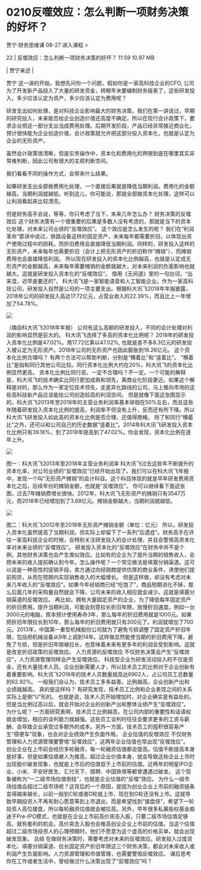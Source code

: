 # 0210反噬效应：怎么判断一项财务决策的好坏？


贾宁·财务思维课
08-27
进入课程 >

22 | 反噬效应：怎么判断一项财务决策的好坏？
11:59 10.97 MB

| 贾宁亲述 |

贾宁
这一讲的开始，我想先问你一个问题，假如你是一家高科技企业的CFO, 公司为了开发新产品投入了大量的研发资金，转眼年末要编制财务报表了，这些研发投入，多少应该认定为资产，多少应该认定为费用呢？

研发支出如何处理，是对科技企业影响最大的财务决策。我们在第一讲说过，早期的研究投入，未来能否给企业创造价值还高度不确定。所以在现行会计政策下，要求企业把这一部分支出当成费用处理。后期开发阶段，产品已经非常接近商业化，预计很快能为企业创造价值，会计政策就允许把这部分投入资本化，也就是认定为企业的无形资产。

虽然会计政策很清晰，但是实务操作中，资本化和费用化的界限到底在哪里其实非常难判断，因此公司有很大的主观判断空间。

我们看看不同的操作方式，会带来什么结果。

如果研发支出全部做费用化处理，一个直接后果就是降低当期利润。费用化的金额越高，当期利润就越低。听到这儿，你可能说，那就全部做资本化处理，这样可以让利润看起来比较漂亮。

但是财务高手会说，等等，你只考虑了当下，未来几年怎么办？
财务决策的反噬效应
这个财务决策有一个很重要的后果是多数人没有考虑的，那就是当下的资本化处理，对未来公司业绩的“反噬效应”。
这个效应是怎么发生的呢？
我们在“利润革命”那讲中说过，铁路设备这样的固定资产，未来每年都需要折旧，以体现出资产使用过程中的损耗，而折旧费用会直接降低当期利润。同样的，研发投入这样的无形资产，未来每年也需要折旧（会计上把无形资产的折旧称作“摊销”），而摊销费用也会直接降低利润。
所以现在研发投入的资本化比例越高，也就是认定成无形资产的金额越高，未来每年需要摊销的金额就越大，对未来利润的负面影响也就越大。这就是研发投入资本化的“反噬效应”。
借用《无间道》里的一句台词，“出来混，迟早是要还的”。
科大讯飞是一家智能语音和人工智能企业。作为一家高科技公司，研发投入自然是公司的一项主要支出。根据科大讯飞2018年年报披露，2018年公司的研发投入高达17.72亿元，占营业收入的22.39%，而且比上一年增加了54.78%。

![](https://raw.githubusercontent.com/dalong0514/selfstudy/master/图片链接/金融/2019050.jpeg)

（摘自科大讯飞2018年年报）
公司有这么高额的研发投入，不同的会计处理对利润的影响显然是巨大的。
科大讯飞选择了多高的资本化比例呢？
2018年的研发投入资本化比例是47.02%。用17.72亿乘以47.02%, 也就是差不多8.3亿元的研发投入被认定为无形资产。2018年公司的无形资产也因此膨胀到16.26亿元。
这个资本化比例合理吗？
有两个方法可以帮助判断，分别是“横着比”和“竖着比”。
“横着比”是指和同行其他公司比较。同行资本化比例大约在20%，科大讯飞的资本化比例显然更高。
资本化比例比同行高，一定不合理吗？不一定。一个可能的解释是，科大讯飞的技术确实比同行更加成熟和领先，离商业化阶段更近。如果这个解释是对的，那么作为一家定位技术领先，走差异化路线的公司，马上推向市场的这些高科技新产品应该能给公司创造较高的利润空间。
但是就像下面这张图显示的，科大讯飞2013年至2018年的主营业务利润率基本徘徊在50%左右，而且这些年随着研发投入资本化比例的提高，利润率不但没有上升，反而还有所下降。所以科大讯飞研发投入如此高的资本化比例是否合理，还值得商榷。
除了和同行“横着比”之外，还可以和公司自己的历史数据“竖着比”。2014年科大讯飞研发投入资本化比例只有39.16%，到了2018年提高到了47.02%。你会发现，资本化比例在逐年上升。

![](https://raw.githubusercontent.com/dalong0514/selfstudy/master/图片链接/金融/2019051.jpeg)

图一：科大讯飞2013年至2018年主营业务利润率
科大讯飞过去这些年不断提升的资本化率，对公司业绩的“反噬效应”已经开始出现了。我们可以在科大讯飞年报中，发现一个叫“无形资产摊销”的会计科目。这个科目体现的就是早年研发费用资本化之后，后续年份的摊销金额，也就是“反噬效应”。
你可以继续看下面这张图，过去7年摊销费增长很快。2012年，科大讯飞无形资产的摊销只有3547万元，而2018年已经增加到了3.68亿元。摊销金额越大，当期利润就越低。

![](https://raw.githubusercontent.com/dalong0514/selfstudy/master/图片链接/金融/2019052.jpeg)

图二：科大讯飞2012年至2018年无形资产摊销金额（单位：亿元）
所以，研发投入资本化虽然提高了当期利润，但实际上却留下了一系列“后遗症”。财务高手在评估一家高科技企业的时候，会特别关注研发投入的会计处理，并且会警惕高资本化率对未来业绩的“反噬效应”。
研发投入资本化的“反噬效应”在财务中并不是个例，其他财务决策也会产生类似效应。比如有的企业为了提升当期的销售收入，会把未来的收入提前确认到今年。怎么操作呢？一个常见做法是填塞分销渠道。这可以说是一种恶性的促销手段，卖方通过向经销商提供优厚的商业条件，诱使他们提前购货，从而在短期内实现销售收入的大幅增长。
但是这样做，却没有考虑对未来几年收入的“反噬效应”。如果今年经销商已经“吃饱了”，商品短期消化不掉，那么后面几年的采购量自然就会下降，公司未来的收入相应就会减少。这就是填塞分销渠道的反噬效应。
再比如，拥有大量固定资产的企业，为了降低每年固定资产的折旧费用，提升当期利润，可能会刻意拉长折旧年限，放慢折旧速度。例如一台3000元的电脑，原本预计使用寿命3年，那么每年的折旧费用就是1000元。如果把折旧年限拉长到10年，那么每年的折旧费用就只有300元了。利润就增加了700元。2013年，中国第一重型机械股份公司就为了避免亏损调整了固定资产折旧年限，包括把机械设备从9年上调到14年。这样做显然能使当期的折旧费用下降，避免了亏损，但是折旧年限被拉长，也意味着未来有更多年的利润会受到影响。这就是改变折旧政策的反噬效应。
人力资源的反噬效应
不仅财务决策会产生“反噬效应”，人力资源管理同样会产生反噬效应。
科技型企业为研发活动投入的不仅是资金，还有大量技术人员。企业创新需要人才，所以技术员工的比例对于企业创新有着重要影响。科大讯飞2018年的技术人员数量就高达6902人，占公司员工总数量的62.92%。
一般我们会认为，技术员工多多益善。比例越高，企业创新产出和业绩就越高。
真的是这样吗？
有研究发现，技术员工比例和企业表现之间的关系实际上是倒“U”形的。 也就是说，技术人员开始增加时，对企业确实是有益处的。但是当比例过高以后，就会开始对企业的创新产出和整体业绩产生“反噬效应”。
为什么呢？
一方面研究表明，技术员工比例越高，在公司内部的重要性和话语权就会增加，相应的谈判能力就越强。这些员工谈判时往往会要求更多的工资与薪酬，会导致企业承受过多额外的成本。另外一方面，技术员工的囤积很容易产生“搭便车”现象，也会对企业绩效产生负面作用。
企业估值的反噬效应
不仅财务管理和人力资源管理要警惕“反噬效应”，这两年企业估值也常出现“反噬效应”。
创业企业在上市前会经历多轮融资，每一轮融资估值都会提高。估值不断提高本身是好事，但是如果估值被人为推高，超过企业价值本身，就会导致这些企业上市时出现股价破发现象，也就是上市后的估值低于上市前的估值。近两年的明星IPO企业，小米、平安好医生、汇付天下、猎聘、中国铁塔等都曾遭遇过破发。
这个现象被称为“一二级市场估值倒挂”，也就是企业估值的“反噬”效应。
为什么一级市场估值会超过二级市场呢？这背后的一个原因，是因为创业企业上市前的融资链条变得越来越长，以前一般到C轮或者D轮就上市，现在到G轮还没有上市。这就导致早期投资人不再有耐心愿意等到上市退出，而是希望找到“接盘侠”，希望下一轮投资人高位接盘，所以每轮融资估值就会被拉高。另外，早年很多私募股权基金痴迷于Pre-IPO模式，也就是在企业上市前高价突击入股，只要二级市场估值足够高，就有套利的机会。高价突击入股也会推高创业企业上市前的估值。当这个估值超过二级市场投资人的心理预期时，他们不愿意为这个虚高的价格买单，就会出现破发现象。
总结
在做财务决策时，需要考虑对未来的反噬效应。研发投入过度资本化、填塞分销渠道、拉长固定资产折旧年限这三个财务决策，都会对未来收入或利润产生负面影响。人力资源管理和市值管理，也需要警惕反噬效应。
课后思考
你在工作或者生活中，曾经做过什么决策出现了“反噬效应”吗？